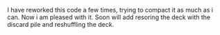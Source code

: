 I have reworked this code a few times, trying to compact it as much as i can. Now i am pleased with it. Soon will add resoring the deck with the discard pile and reshuffling the deck.
